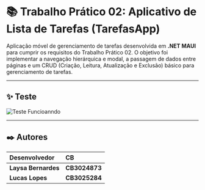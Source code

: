 # 📚 Trabalho Prático 02: Aplicativo de Lista de Tarefas (TarefasApp)

Aplicação móvel de gerenciamento de tarefas desenvolvida em **.NET MAUI** para cumprir os requisitos do Trabalho Prático 02. O objetivo foi implementar a navegação hierárquica e modal, a passagem de dados entre páginas e um CRUD (Criação, Leitura, Atualização e Exclusão) básico para gerenciamento de tarefas.

---
## ✨ Teste

![Teste Funcioanndo](./video.gif)

---

## ✒️ Autores

| Desenvolvedor | CB |
| :--- | :--- |
| **Laysa Bernardes** | **CB3024873** |
| **Lucas Lopes** | **CB3025284** |
